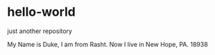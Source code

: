 # hello-world
just another repository

My Name is Duke, I am from  Rasht. Now I live in New Hope, PA. 18938
